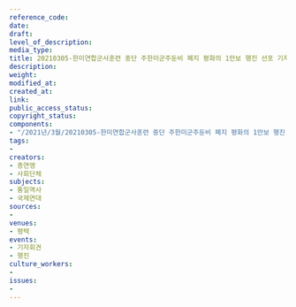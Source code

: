 ```yaml
---
reference_code: 
date: 
draft: 
level_of_description: 
media_type: 
title: 20210305-한미연합군사훈련 중단 주한미군주둔비 폐지 평화의 1만보 행진 선포 기자회견, 평화의 1만보 걷기
description: 
weight: 
modified_at: 
created_at: 
link: 
public_access_status: 
copyright_status: 
components:
- "/2021년/3월/20210305-한미연합군사훈련 중단 주한미군주둔비 폐지 평화의 1만보 행진 선포 기자회견, 평화의 1만보 걷기/_5D42777.jpg"
tags:
- 
creators:
- 총연맹
- 사회단체
subjects:
- 통일역사
- 국제연대
sources:
- 
venues:
- 평택
events:
- 기자회견
- 행진
culture_workers:
- 
issues:
- 
---
```

